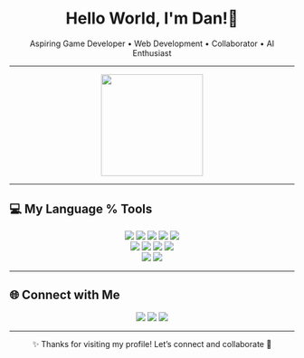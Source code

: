 <h1 align="center">Hello World, I'm Dan!👋</h1>

<p align="center">
   Aspiring Game Developer • Web Development • Collaborator • AI Enthusiast
</p>

---

<div align="center">

  <img src="https://github-readme-stats.vercel.app/api?username=dlbarretto&theme=tokyonight&hide_border=false&include_all_commits=true&count_private=true" height="180px"/>

</div>

---

## 💻 My Language % Tools  

<div align="center">

<img src="https://img.shields.io/badge/Python-3670A0?style=for-the-badge-square&logo=python&logoColor=ffdd54"/> 
<img src="https://img.shields.io/badge/JavaScript-323330?style=for-the-badge-square&logo=javascript&logoColor=F7DF1E"/> 
<img src="https://img.shields.io/badge/Java-ED8B00?style=for-the-badge-square&logo=openjdk&logoColor=white"/> 
<img src="https://img.shields.io/badge/HTML5-E34F26?style=for-the-badge-square&logo=html5&logoColor=white"/> 
<img src="https://img.shields.io/badge/C++-00599C?style=for-the-badge-square&logo=c%2B%2B&logoColor=white"/>  
<br>
<img src="https://img.shields.io/badge/Adobe%20Photoshop-31A8FF?style=for-the-badge-square&logo=adobe%20photoshop&logoColor=white"/> 
<img src="https://img.shields.io/badge/Adobe%20Illustrator-FF9A00?style=for-the-badge-square&logo=adobe%20illustrator&logoColor=white"/> 
<img src="https://img.shields.io/badge/After%20Effects-9999FF?style=for-the-badge-square&logo=adobe%20after%20effects&logoColor=white"/> 
<img src="https://img.shields.io/badge/Figma-F24E1E?style=for-the-badge-square&logo=figma&logoColor=white"/>  
<br>
<img src="https://img.shields.io/badge/Canva-00C4CC?style=for-the-badge-square&logo=canva&logoColor=white"/> 
<img src="https://img.shields.io/badge/Cisco-049fd9?style=for-the-badge-square&logo=cisco&logoColor=black"/>  

</div>

---

## 🌐 Connect with Me  

<div align="center">
  <a href="https://facebook.com/"><img src="https://img.shields.io/badge/Facebook-1877F2?style=for-the-badge-square&logo=facebook&logoColor=white"/></a>
  <a href="https://linkedin.com/"><img src="https://img.shields.io/badge/LinkedIn-0A66C2?style=for-the-badge-square&logo=linkedin&logoColor=white"/></a>
  <a href="https://instagram.com/"><img src="https://img.shields.io/badge/Instagram-E4405F?style=for-the-badge-square&logo=instagram&logoColor=white"/></a>
</div>

---

<p align="center">✨ Thanks for visiting my profile! Let’s connect and collaborate 🚀</p>
